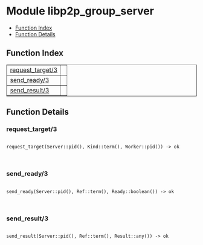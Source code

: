 

# Module libp2p_group_server #
* [Function Index](#index)
* [Function Details](#functions)

<a name="index"></a>

## Function Index ##


<table width="100%" border="1" cellspacing="0" cellpadding="2" summary="function index"><tr><td valign="top"><a href="#request_target-3">request_target/3</a></td><td></td></tr><tr><td valign="top"><a href="#send_ready-3">send_ready/3</a></td><td></td></tr><tr><td valign="top"><a href="#send_result-3">send_result/3</a></td><td></td></tr></table>


<a name="functions"></a>

## Function Details ##

<a name="request_target-3"></a>

### request_target/3 ###

<pre><code>
request_target(Server::pid(), Kind::term(), Worker::pid()) -&gt; ok
</code></pre>
<br />

<a name="send_ready-3"></a>

### send_ready/3 ###

<pre><code>
send_ready(Server::pid(), Ref::term(), Ready::boolean()) -&gt; ok
</code></pre>
<br />

<a name="send_result-3"></a>

### send_result/3 ###

<pre><code>
send_result(Server::pid(), Ref::term(), Result::any()) -&gt; ok
</code></pre>
<br />


